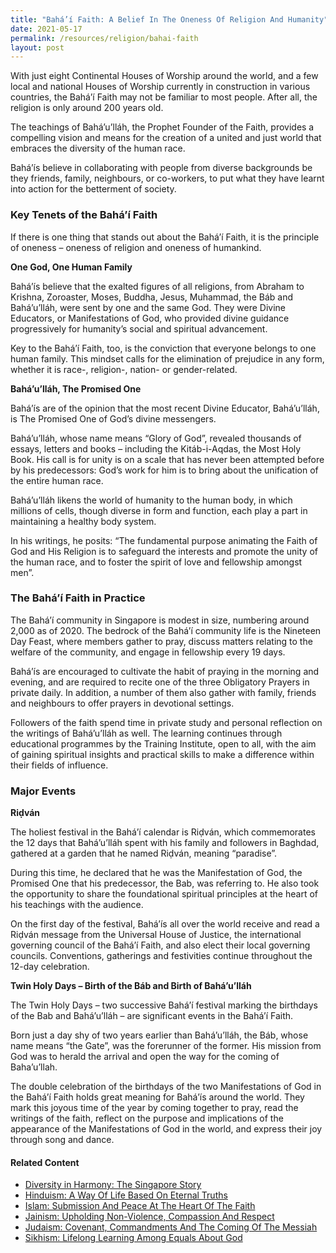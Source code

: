 ```yaml
---
title: "Bahá’í Faith: A Belief In The Oneness Of Religion And Humanity"
date: 2021-05-17
permalink: /resources/religion/bahai-faith
layout: post
---
```

With just eight Continental Houses of Worship around the world, and a few local and national Houses of Worship currently in construction in various countries, the Bahá’í Faith may not be familiar to most people. After all, the religion is only around 200 years old.
 
The teachings of Bahá’u’lláh, the Prophet Founder of the Faith, provides a compelling vision and means for the creation of a united and just world that embraces the diversity of the human race.

Bahá’ís believe in collaborating with people from diverse backgrounds  be they friends, family, neighbours, or co-workers, to put what they have learnt into action for the betterment of society.

### Key Tenets of the Bahá’í Faith
 
If there is one thing that stands out about the Bahá’í Faith, it is the principle of oneness – oneness of religion and oneness of humankind.
 
**One God, One Human Family**
 
Bahá’ís believe that the exalted figures of all religions, from Abraham to Krishna, Zoroaster, Moses, Buddha, Jesus, Muhammad, the Báb and Bahá’u’lláh, were sent by one and the same God. They were Divine Educators, or Manifestations of God, who provided divine guidance progressively for humanity’s social and spiritual advancement.
 
Key to the Bahá’í Faith, too, is the conviction that everyone belongs to one human family. This mindset calls for the elimination of prejudice in any form, whether it is race-, religion-, nation- or gender-related. 
 
**Bahá’u’lláh, The Promised One**
 
Bahá’ís are of the opinion that the most recent Divine Educator, Bahá’u’lláh, is The Promised One of God’s divine messengers.
 
Bahá’u’lláh, whose name means “Glory of God”, revealed  thousands of essays, letters and books – including the Kitáb-i-Aqdas, the Most Holy Book. His call is for unity is on a scale that has never been attempted before by his predecessors: God’s work for him is to bring about the unification of the entire human race.
 
Bahá’u’lláh likens the world of humanity to the human body, in which millions of cells, though diverse in form and function, each play a part in maintaining a healthy body system.
 
In his writings, he posits: “The fundamental purpose animating the Faith of God and His Religion is to safeguard the interests and promote the unity of the human race, and to foster the spirit of love and fellowship amongst men”.
 
### The Bahá’í Faith in Practice 
 
The Bahá’í community in Singapore is modest in size, numbering around 2,000 as of 2020. The bedrock of the Bahá’í community life is the Nineteen Day Feast, where members gather to pray, discuss matters relating to the welfare of the community, and engage in fellowship every 19 days.
 
Bahá’ís are encouraged to cultivate the habit of praying in the morning and evening, and are required to recite one of the three Obligatory Prayers in private daily. In addition, a number of them also gather with family, friends and neighbours to offer prayers in devotional settings.
 
Followers of the faith spend time in private study and personal reflection on the writings of Bahá’u’lláh as well. The learning continues through educational programmes by the Training Institute, open to all, with the aim of gaining spiritual insights and practical skills to make a difference within their fields of influence.
 
### Major Events
 
**Riḍván**
 
The holiest festival in the Bahá’í calendar is Riḍván, which commemorates the 12 days that Bahá’u’lláh spent with his family and followers in Baghdad, gathered at a garden that he named Riḍván, meaning “paradise”.
 
During this time, he declared that he was the Manifestation of God, the Promised One that his predecessor, the Bab, was referring to. He also took the opportunity to share the foundational spiritual principles at the heart of his teachings with the audience.
 
On the first day of the festival, Bahá’ís all over the world receive and read a Riḍván message from the Universal House of Justice, the international governing council of the Bahá’í Faith, and also elect their local governing councils. Conventions, gatherings and festivities continue throughout the 12-day celebration.
 
**Twin Holy Days – Birth of the Báb and Birth of Bahá’u’lláh**
 
The Twin Holy Days – two successive Bahá’í festival marking the birthdays of the Bab and Bahá’u’lláh – are significant events in the Bahá’í Faith. 
 
Born just a day shy of two years earlier than Bahá’u’lláh, the Báb, whose name means “the Gate”, was the forerunner of the former. His mission from God was to herald the arrival and open the way for the coming of Baha’u’llah.
 
The double celebration of the birthdays of the two Manifestations of God in the Bahá’í Faith holds great meaning for Bahá’ís around the world. They mark this joyous time of the year by coming together to pray, read the writings of the faith, reflect on the purpose and implications of the appearance of the Manifestations of God in the world, and express their joy through song and dance.

#### Related Content
* [Diversity in Harmony: The Singapore Story](https://www.ircc.sg/resources/religion/diversity-in-harmony)
* [Hinduism: A Way Of Life Based On Eternal Truths](https://www.ircc.sg/resources/religion/hinduism)
* [Islam: Submission And Peace At The Heart Of The Faith](https://www.ircc.sg/resources/religion/islam)
* [Jainism: Upholding Non-Violence, Compassion And Respect](https://www.ircc.sg/resources/religion/jainism)
* [Judaism: Covenant, Commandments And The Coming Of The Messiah](https://www.ircc.sg/resources/religion/judaism)
* [Sikhism: Lifelong Learning Among Equals About God](https://www.ircc.sg/resources/religion/sikhism)